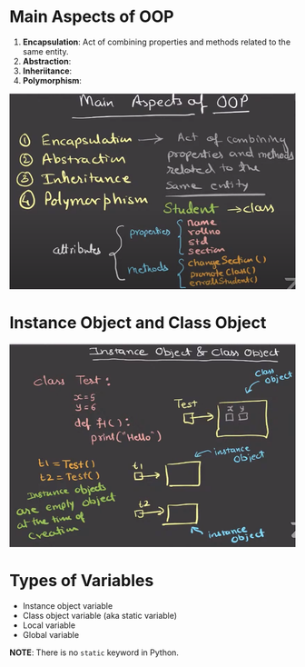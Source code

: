 # Main Aspects of OOP
1. **Encapsulation**: Act of combining properties and methods related to the same entity.
2. **Abstraction**: 
3. **Inheriitance**:
4. **Polymorphism**:

![alt text](OOP.png)

# Instance Object and Class Object
![alt text](instance_class_object.png)

# Types of Variables
- Instance object variable
- Class object variable (aka static variable)
- Local variable
- Global variable

**NOTE**: There is no `static` keyword in Python. 